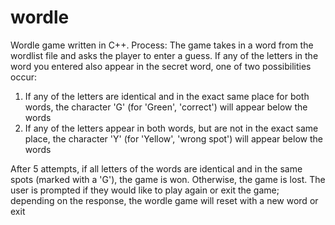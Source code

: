 # wordle
Wordle game written in C++. Process: The game takes in a word from the wordlist file and asks the player to enter a guess. If any of the letters in the word you entered also appear in the secret word, one of two possibilities occur:
1) If any of the letters are identical and in the exact same place for both words, the character 'G' (for 'Green', 'correct') will appear below the words
2) If any of the letters appear in both words, but are not in the exact same place, the character 'Y' (for 'Yellow', 'wrong spot') will appear below the words

After 5 attempts, if all letters of the words are identical and in the same spots (marked with a 'G'), the game is won. Otherwise, the game is lost. The user is prompted if they would like to play again or exit the game; depending on the response, the wordle game will reset with a new word or exit
